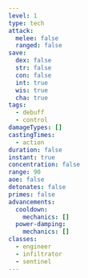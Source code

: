 ```yaml
---
level: 1
type: tech
attack:
  melee: false
  ranged: false
save:
  dex: false
  str: false
  con: false
  int: true
  wis: true
  cha: true
tags:
  - debuff
  - control
damageTypes: []
castingTimes:
  - action
duration: false
instant: true
concentration: false
range: 90
aoe: false
detonates: false
primes: false
advancements:
  cooldown:
    mechanics: []
  power-damping:
    mechanics: []
classes:
  - engineer
  - infiltrator
  - sentinel
---
```

